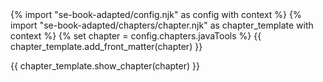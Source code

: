 <frontmatter>
{% import "se-book-adapted/config.njk" as config with context %}
{% import "se-book-adapted/chapters/chapter.njk" as chapter_template with context %}
{% set chapter = config.chapters.javaTools %}
{{ chapter_template.add_front_matter(chapter) }}
</frontmatter>

{{ chapter_template.show_chapter(chapter) }}
